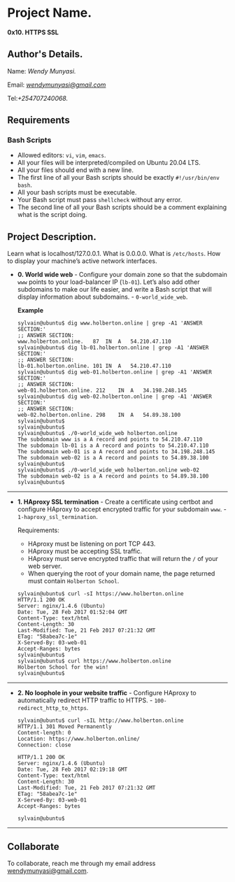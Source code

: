 # Project Name.
**0x10. HTTPS SSL**

## Author's Details.
Name: *Wendy Munyasi.*

Email: *wendymunyasi@gmail.com*

Tel:*+254707240068.*

##  Requirements

### Bash Scripts
*   Allowed editors: `vi`, `vim`, `emacs`.
*   All your files will be interpreted/compiled on Ubuntu 20.04 LTS.
*   All your files should end with a new line.
*   The first line of all your Bash scripts should be exactly `#!/usr/bin/env bash`.
*   All your bash scripts must be executable.
*   Your Bash script must pass `shellcheck` without any error.
*   The second line of all your Bash scripts should be a comment explaining what is the script doing.

## Project Description.
Learn what is localhost/127.0.0.1.
What is 0.0.0.0.
What is `/etc/hosts`.
How to display your machine’s active network interfaces.


* **0. World wide web** - Configure your domain zone so that the subdomain `www` points to your load-balancer IP (`lb-01`). Let’s also add other subdomains to make our life easier, and write a Bash script that will display information about subdomains. - `0-world_wide_web`.

	**Example**
	```
	sylvain@ubuntu$ dig www.holberton.online | grep -A1 'ANSWER SECTION:'
	;; ANSWER SECTION:
	www.holberton.online.   87  IN  A   54.210.47.110
	sylvain@ubuntu$ dig lb-01.holberton.online | grep -A1 'ANSWER SECTION:'
	;; ANSWER SECTION:
	lb-01.holberton.online. 101 IN  A   54.210.47.110
	sylvain@ubuntu$ dig web-01.holberton.online | grep -A1 'ANSWER SECTION:'
	;; ANSWER SECTION:
	web-01.holberton.online. 212    IN  A   34.198.248.145
	sylvain@ubuntu$ dig web-02.holberton.online | grep -A1 'ANSWER SECTION:'
	;; ANSWER SECTION:
	web-02.holberton.online. 298    IN  A   54.89.38.100
	sylvain@ubuntu$
	sylvain@ubuntu$
	sylvain@ubuntu$ ./0-world_wide_web holberton.online
	The subdomain www is a A record and points to 54.210.47.110
	The subdomain lb-01 is a A record and points to 54.210.47.110
	The subdomain web-01 is a A record and points to 34.198.248.145
	The subdomain web-02 is a A record and points to 54.89.38.100
	sylvain@ubuntu$
	sylvain@ubuntu$ ./0-world_wide_web holberton.online web-02
	The subdomain web-02 is a A record and points to 54.89.38.100
	sylvain@ubuntu$
	```
---

* **1. HAproxy SSL termination** - Create a certificate using certbot and configure HAproxy to accept encrypted traffic for your subdomain `www`. - `1-haproxy_ssl_termination`.

	Requirements:
	
	*	HAproxy must be listening on port TCP 443.
	*	HAproxy must be accepting SSL traffic.
	*	HAproxy must serve encrypted traffic that will return the `/` of your web server.
	* When querying the root of your domain name, the page returned must contain `Holberton School`.

	```
	sylvain@ubuntu$ curl -sI https://www.holberton.online
	HTTP/1.1 200 OK
	Server: nginx/1.4.6 (Ubuntu)
	Date: Tue, 28 Feb 2017 01:52:04 GMT
	Content-Type: text/html
	Content-Length: 30
	Last-Modified: Tue, 21 Feb 2017 07:21:32 GMT
	ETag: "58abea7c-1e"
	X-Served-By: 03-web-01
	Accept-Ranges: bytes
	sylvain@ubuntu$
	sylvain@ubuntu$ curl https://www.holberton.online
	Holberton School for the win!
	sylvain@ubuntu$
  ```
---

* **2. No loophole in your website traffic** -  Configure HAproxy to automatically redirect HTTP traffic to HTTPS. - `100-redirect_http_to_https`.

	```
	sylvain@ubuntu$ curl -sIL http://www.holberton.online
	HTTP/1.1 301 Moved Permanently
	Content-length: 0
	Location: https://www.holberton.online/
	Connection: close

	HTTP/1.1 200 OK
	Server: nginx/1.4.6 (Ubuntu)
	Date: Tue, 28 Feb 2017 02:19:18 GMT
	Content-Type: text/html
	Content-Length: 30
	Last-Modified: Tue, 21 Feb 2017 07:21:32 GMT
	ETag: "58abea7c-1e"
	X-Served-By: 03-web-01
	Accept-Ranges: bytes

	sylvain@ubuntu$
	```
---


## Collaborate

To collaborate, reach me through my email address wendymunyasi@gmail.com.

